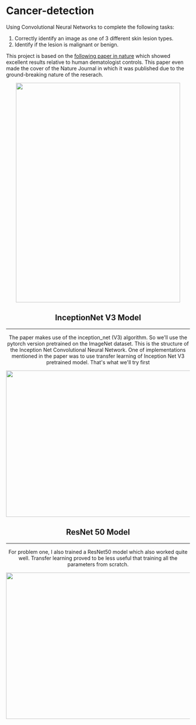 # Cancer-detection
Using Convolutional Neural Networks to complete the following tasks: 
1. Correctly identify an image as one of 3 different skin lesion types. 
2. Identify if the lesion is malignant or benign. 

This project is based on the [following paper in nature](https://www.nature.com/articles/nature21056.epdf?author_access_token=8oxIcYWf5UNrNpHsUHd2StRgN0jAjWel9jnR3ZoTv0NXpMHRAJy8Qn10ys2O4tuPakXos4UhQAFZ750CsBNMMsISFHIKinKDMKjShCpHIlYPYUHhNzkn6pSnOCt0Ftf6) which showed excellent results relative to human dematologist controls. This paper even made the cover of the Nature Journal in which it was published due to the ground-breaking nature of the reserach. 

<div style="text-align:center"><img src="https://pbs.twimg.com/media/C3qJe4qWcAEhPOE.jpg" width="450" height="600" />


## InceptionNet V3 Model
----
The paper makes use of the inception_net (V3) algorithm. So we'll use the pytorch version pretrained on the ImageNet dataset.
This is the structure of the Inception Net Convolutional Neural Network. One of implementations mentioned in the paper was to 
use transfer learning of Inception Net V3 pretrained model. That's what we'll try first

<div style="text-align:center"><img src="https://4.bp.blogspot.com/-TMOLlkJBxms/Vt3HQXpE2cI/AAAAAAAAA8E/7X7XRFOY6Xo/s1600/image03.png" width="900" height="400" />    
    
## ResNet 50 Model
----
For problem one, I also trained a ResNet50 model which also worked quite well. Transfer learning proved to be less useful that training all the parameters from scratch. 
<div style="text-align:center"><img src="https://miro.medium.com/max/2000/1*zbDxCB-0QDAc4oUGVtg3xw.png" width="900" height="400" />   


